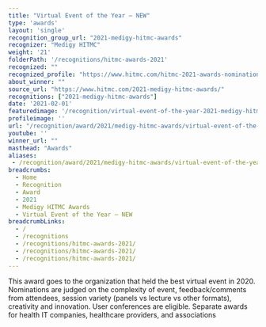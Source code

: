 ```yaml
---
title: "Virtual Event of the Year – NEW"
type: 'awards'
layout: 'single'
recognition_group_url: "2021-medigy-hitmc-awards"
recognizer: "Medigy HITMC"
weight: '21'
folderPath: '/recognitions/hitmc-awards-2021'
recognized: ""
recognized_profile: "https://www.hitmc.com/hitmc-2021-awards-nominations/"
about_winner: ""
source_url: "https://www.hitmc.com/2021-medigy-hitmc-awards/"
recognitions: ["2021-medigy-hitmc-awards"]
date: '2021-02-01'
featuredimage: '/recognition/virtual-event-of-the-year-2021-medigy-hitmc-awards.jpg'
profileimage: ''
url: "/recognition/award/2021/medigy-hitmc-awards/virtual-event-of-the-year"
youtube: ''
winner_url: ""
masthead: "Awards"
aliases:
 - /recognition/award/2021/medigy-hitmc-awards/virtual-event-of-the-year 
breadcrumbs:
  - Home
  - Recognition
  - Award
  - 2021
  - Medigy HITMC Awards
  - Virtual Event of the Year – NEW
breadcrumbLinks:
  - /
  - /recognitions
  - /recognitions/hitmc-awards-2021/
  - /recognitions/hitmc-awards-2021/
  - /recognitions/hitmc-awards-2021/
---
```


This award goes to the organization that held the best virtual event in 2020. Nominations are judged on the complexity of event, feedback/comments from attendees, session variety (panels vs lecture vs other formats), creativity and innovation. User conferences are eligible. Separate awards for health IT companies, healthcare providers, and associations